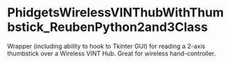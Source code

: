 # PhidgetsWirelessVINThubWithThumbstick_ReubenPython2and3Class
Wrapper (including ability to hook to Tkinter GUI) for reading a 2-axis thumbstick over a Wireless VINT Hub. Great for wireless hand-controller.
